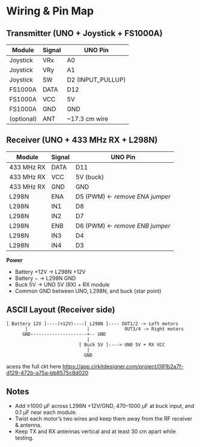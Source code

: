 # Wiring & Pin Map

## Transmitter (UNO + Joystick + FS1000A)

| Module | Signal | UNO Pin |
|---|---|---|
| Joystick | VRx | A0 |
| Joystick | VRy | A1 |
| Joystick | SW  | D2 (INPUT_PULLUP) |
| FS1000A  | DATA | D12 |
| FS1000A  | VCC  | 5V |
| FS1000A  | GND  | GND |
| (optional) | ANT | ~17.3 cm wire |

## Receiver (UNO + 433 MHz RX + L298N)

| Module | Signal | UNO Pin |
|---|---|---|
| 433 MHz RX | DATA | D11 |
| 433 MHz RX | VCC  | 5V (buck) |
| 433 MHz RX | GND  | GND |
| L298N | ENA | D5 (PWM) ← *remove ENA jumper* |
| L298N | IN1 | D8 |
| L298N | IN2 | D7 |
| L298N | ENB | D6 (PWM) ← *remove ENB jumper* |
| L298N | IN3 | D4 |
| L298N | IN4 | D3 |

**Power**
- Battery +12V → L298N +12V  
- Battery − → L298N GND  
- Buck 5V → UNO 5V (RX) + RX module  
- Common GND between UNO, L298N, and buck (star point)

## ASCII Layout (Receiver side)

```
[ Battery 12V ]----(+12V)----[ L298N ]---- OUT1/2 -> Left motors
       |                      |             OUT3/4 -> Right motors
      GND---------------------+-- GND
                              |
                           [ Buck 5V ]----> UNO 5V + RX VCC
                              |
                             GND
```


acess the full ckt here 
https://app.cirkitdesigner.com/project/091b2a7f-d129-472b-a75a-bb8575c8d020

## Notes
- Add ≥1000 µF across L298N +12V/GND, 470–1000 µF at buck input, and 0.1 µF near each module.
- Twist each motor’s two wires and keep them away from the RF receiver & antenna.
- Keep TX and RX antennas vertical and at least 30 cm apart while testing.
